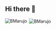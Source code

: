 ## Hi there 👋

<!--
**BMarujo/BMarujo** is a ✨ _special_ ✨ repository because its `README.md` (this file) appears on your GitHub profile.

Here are some ideas to get you started:

- 🔭 I’m currently working on ...
- 🌱 I’m currently learning ...
- 👯 I’m looking to collaborate on ...
- 🤔 I’m looking for help with ...
- 💬 Ask me about ...
- 📫 How to reach me: ...
- 😄 Pronouns: ...
- ⚡ Fun fact: ...
-->

<p><img align="left" src="https://github-readme-stats.vercel.app/api/top-langs?username=BMarujo&show_icons=true&locale=en&layout=compact" alt="BMarujo" /></p>

<p>&nbsp;<img align="center" src="https://github-readme-stats.vercel.app/api?username=BMarujo&show_icons=true&locale=en" alt="BMarujo" /></p>



